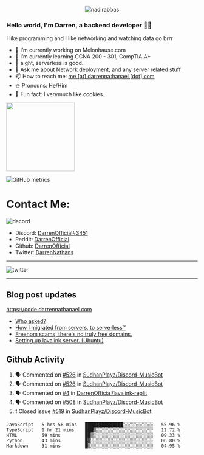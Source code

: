 <p align="center"> <img src="https://komarev.com/ghpvc/?username=DarrenOfficial&label=Profile%20views&color=0e75b6&style=flat" alt="nadirabbas" /> </p>

### Hello world, I'm Darren, a backend developer 👨‍💻
I like programming and I like networking and watching data go brrr



- 🔭 I’m currently working on Melonhause.com 
- 🌴 I’m currently learning CCNA 200 - 301, CompTIA A+ 
- 🚀 aight, serverless is good.
- 💬 Ask me about Network deployment, and any server related stuff 
- 📫 How to reach me: [me [at] darrennathanael [dot] com](mailto:me@darrennathanael.com) 
- ⛄️ Pronouns: He/Him 
- 🍪 Fun fact: I verymuch like cookies. 



<img float="center" height="180em" src="https://github-readme-stats.vercel.app/api?hide_border=true&username=DarrenOfficial&show_icons=true&count_private=true&bg_color=00000000&title_color=7F7F7F&icon_color=7F7F7F&text_color=7F7F7F" />


![GitHub metrics](https://metrics.lecoq.io/DarrenOfficial)  


# Contact Me:

![dacord](https://discord.c99.nl/widget/theme-1/508296903960821771.png)

- Discord: [DarrenOfficial#3451](https://discord.com/users/508296903960821771)
- Reddit: [DarrenOfficial](https://reddit.com/u/DarrenOfficiallol)
- Github: [DarrenOfficial](https://github.com/DarrenOfficial)
- Twitter: [DarrenNathans](https://twitter.com/DarrenNathans)


---

<img alt="twitter" src="https://github-readme-twitter.gazf.vercel.app/api?id=DarrenNathans&layout=wide" />


---

## Blog post updates
https://code.darrennathanael.com
<!-- BLOG-POST-LIST:START -->
- [Who asked?](https://code.darrennathanael.com/who-asked)
- [How I migrated from servers, to serverless™](https://code.darrennathanael.com/how-i-migrated-from-servers-to-serverlesstm)
- [Freenom scams, there's no truly free domains.](https://code.darrennathanael.com/freenom-scams-theres-no-truly-free-domains)
- [Setting up lavalink server. (Ubuntu)](https://code.darrennathanael.com/setting-up-lavalink-server-ubuntu)
<!-- BLOG-POST-LIST:END -->


## Github Activity
<!--START_SECTION:activity-->
1. 🗣 Commented on [#526](https://github.com/SudhanPlayz/Discord-MusicBot/issues/526) in [SudhanPlayz/Discord-MusicBot](https://github.com/SudhanPlayz/Discord-MusicBot)
2. 🗣 Commented on [#526](https://github.com/SudhanPlayz/Discord-MusicBot/issues/526) in [SudhanPlayz/Discord-MusicBot](https://github.com/SudhanPlayz/Discord-MusicBot)
3. 🗣 Commented on [#4](https://github.com/DarrenOfficial/lavalink-replit/issues/4) in [DarrenOfficial/lavalink-replit](https://github.com/DarrenOfficial/lavalink-replit)
4. 🗣 Commented on [#508](https://github.com/SudhanPlayz/Discord-MusicBot/issues/508) in [SudhanPlayz/Discord-MusicBot](https://github.com/SudhanPlayz/Discord-MusicBot)
5. ❗️ Closed issue [#519](https://github.com/SudhanPlayz/Discord-MusicBot/issues/519) in [SudhanPlayz/Discord-MusicBot](https://github.com/SudhanPlayz/Discord-MusicBot)
<!--END_SECTION:activity-->


<!--START_SECTION:waka-->
```text
JavaScript   5 hrs 58 mins   ██████████████░░░░░░░░░░░   55.96 % 
TypeScript   1 hr 21 mins    ███▒░░░░░░░░░░░░░░░░░░░░░   12.72 % 
HTML         59 mins         ██▒░░░░░░░░░░░░░░░░░░░░░░   09.33 % 
Python       43 mins         █▓░░░░░░░░░░░░░░░░░░░░░░░   06.80 % 
Markdown     31 mins         █▒░░░░░░░░░░░░░░░░░░░░░░░   04.95 % 
```
<!--END_SECTION:waka-->
